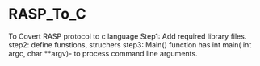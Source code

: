 # RASP_To_C
To Covert RASP protocol to c language
Step1: Add required library files.
step2: define funstions, struchers
step3: Main() function has int main( int argc, char **argv)- to process command line arguments.
